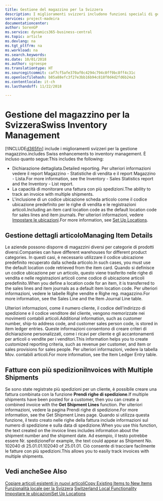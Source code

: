 ```yaml
---
title: Gestione del magazzino per la Svizzera
description: I miglioramenti svizzeri includono funzioni speciali di gestione magazzino.
services: project-madeira
documentationcenter: 
author: SorenGP
ms.service: dynamics365-business-central
ms.topic: article
ms.devlang: na
ms.tgt_pltfrm: na
ms.workload: na
ms.search.keywords: 
ms.date: 10/01/2018
ms.author: sgroespe
ms.translationtype: HT
ms.sourcegitcommit: caf7cf5afe370af0c4294c794c0ff9bc8ff4c31c
ms.openlocfilehash: b85a88efc3f27e3bb16b94c818f0d4d2fd6b24a3
ms.contentlocale: it-ch
ms.lasthandoff: 11/22/2018

---
```

# <a name="swiss-inventory-management"></a><span data-ttu-id="49919-103">Gestione del magazzino per la Svizzera</span><span class="sxs-lookup"><span data-stu-id="49919-103">Swiss Inventory Management</span></span>
[!INCLUDE[d365fin](../../includes/d365fin_md.md)] <span data-ttu-id="49919-104">include i miglioramenti svizzeri per la gestione magazzino.</span><span class="sxs-lookup"><span data-stu-id="49919-104">includes Swiss enhancements to inventory management.</span></span> <span data-ttu-id="49919-105">È incluso quanto segue:</span><span class="sxs-lookup"><span data-stu-id="49919-105">This includes the following:</span></span>  

- <span data-ttu-id="49919-106">Dichiarazione dettagliata.</span><span class="sxs-lookup"><span data-stu-id="49919-106">Detailed reporting.</span></span>  <span data-ttu-id="49919-107">Per ulteriori informazioni vedere il report Magazzino - Statistiche di vendita e il report Magazzino - Lista.</span><span class="sxs-lookup"><span data-stu-id="49919-107">For more information, see the Inventory - Sales Statistics report and the Inventory - List report.</span></span>  
- <span data-ttu-id="49919-108">La capacità di monitorare una fattura con più spedizioni.</span><span class="sxs-lookup"><span data-stu-id="49919-108">The ability to track an invoice with multiple shipments.</span></span>  
- <span data-ttu-id="49919-109">L'inclusione di un codice ubicazione scheda articolo come il codice ubicazione predefinito per le righe di vendita e le registrazioni articoli.</span><span class="sxs-lookup"><span data-stu-id="49919-109">Including an item card location code as the default location code for sales lines and item journals.</span></span> <span data-ttu-id="49919-110">Per ulteriori informazioni, vedere [Impostare le ubicazioni](../../inventory-how-setup-locations.md).</span><span class="sxs-lookup"><span data-stu-id="49919-110">For more information, see [Set Up Locations](../../inventory-how-setup-locations.md).</span></span>

## <a name="managing-item-details"></a><span data-ttu-id="49919-111">Gestione dettagli articolo</span><span class="sxs-lookup"><span data-stu-id="49919-111">Managing Item Details</span></span>  
<span data-ttu-id="49919-112">Le aziende possono disporre di magazzini diversi per categorie di prodotti diversi.</span><span class="sxs-lookup"><span data-stu-id="49919-112">Companies can have different warehouses for different product categories.</span></span> <span data-ttu-id="49919-113">In questi casi, è necessario utilizzare il codice ubicazione predefinito recuperato dalla scheda articolo.</span><span class="sxs-lookup"><span data-stu-id="49919-113">In such cases, you must use the default location code retrieved from the item card.</span></span> <span data-ttu-id="49919-114">Quando si definisce un codice ubicazione per un articolo, questo viene trasferito nelle righe di vendita e nelle registrazioni articoli come codice di ubicazione articoli predefinito.</span><span class="sxs-lookup"><span data-stu-id="49919-114">When you define a location code for an item, it is transferred to the sales lines and item journals as a default item location code.</span></span> <span data-ttu-id="49919-115">Per ulteriori informazioni, vedere le tabelle Righe vendite e Righe reg. magazzino.</span><span class="sxs-lookup"><span data-stu-id="49919-115">For more information, see the Sales Line and the Item Journal Line table.</span></span>  

<span data-ttu-id="49919-116">Ulteriori informazioni, come il numero cliente, il codice dell'indirizzo di spedizione e il codice venditore del cliente, vengono memorizzate nei movimenti contabili articoli.</span><span class="sxs-lookup"><span data-stu-id="49919-116">Additional information, such as customer number, ship-to address code, and customer sales person code, is stored in item ledger entries.</span></span> <span data-ttu-id="49919-117">Queste informazioni consentono di creare criteri di dichiarazione personalizzati, come i ricavi per cliente e gli accantonamenti per articoli o vendite per i venditori.</span><span class="sxs-lookup"><span data-stu-id="49919-117">This information helps you to create customized reporting criteria, such as revenue per customer, and item or sales provisions for sales people.</span></span> <span data-ttu-id="49919-118">Per ulteriori informazioni, vedere la tabella Mov. contabili articoli.</span><span class="sxs-lookup"><span data-stu-id="49919-118">For more information, see the Item Ledger Entry table.</span></span>  

## <a name="invoices-with-multiple-shipments"></a><span data-ttu-id="49919-119">Fatture con più spedizioni</span><span class="sxs-lookup"><span data-stu-id="49919-119">Invoices with Multiple Shipments</span></span>  
<span data-ttu-id="49919-120">Se sono state registrate più spedizioni per un cliente, è possibile creare una fattura combinata con la funzione **Prendi righe di spedizione**.</span><span class="sxs-lookup"><span data-stu-id="49919-120">If multiple shipments have been posted for a customer, then you can create a combined invoice with the **Get Shipment Lines** function.</span></span> <span data-ttu-id="49919-121">Per ulteriori informazioni, vedere la pagina Prendi righe di spedizione.</span><span class="sxs-lookup"><span data-stu-id="49919-121">For more information, see the Get Shipment Lines page.</span></span> <span data-ttu-id="49919-122">Quando si utilizza questa funzione, il testo creato nelle righe della fattura include informazioni sul numero di spedizione e sulla data di spedizione.</span><span class="sxs-lookup"><span data-stu-id="49919-122">When you use this function, the text created on the invoice lines includes information about the shipment number and the shipment date.</span></span> <span data-ttu-id="49919-123">Ad esempio, il testo potrebbe essere Nr. spedizione</span><span class="sxs-lookup"><span data-stu-id="49919-123">For example, the text could appear as Shipment No.</span></span> <span data-ttu-id="49919-124">102040 di 25.01.01.</span><span class="sxs-lookup"><span data-stu-id="49919-124">102040 of 25.01.01.</span></span> <span data-ttu-id="49919-125">Ciò consente di tracciare facilmente le fatture con più spedizioni.</span><span class="sxs-lookup"><span data-stu-id="49919-125">This allows you to easily track invoices with multiple shipments.</span></span>  

## <a name="see-also"></a><span data-ttu-id="49919-126">Vedi anche</span><span class="sxs-lookup"><span data-stu-id="49919-126">See Also</span></span>  
 [<span data-ttu-id="49919-127">Copiare articoli esistenti in nuovi articoli</span><span class="sxs-lookup"><span data-stu-id="49919-127">Copy Existing Items to New Items</span></span>](how-to-copy-existing-items-to-new-items.md)  
 <span data-ttu-id="49919-128">[Funzionalità locale per la Svizzera](switzerland-local-functionality.md) </span><span class="sxs-lookup"><span data-stu-id="49919-128">[Switzerland Local Functionality](switzerland-local-functionality.md) </span></span>  
 [<span data-ttu-id="49919-129">Impostare le ubicazioni</span><span class="sxs-lookup"><span data-stu-id="49919-129">Set Up Locations</span></span>](../../inventory-how-setup-locations.md)

